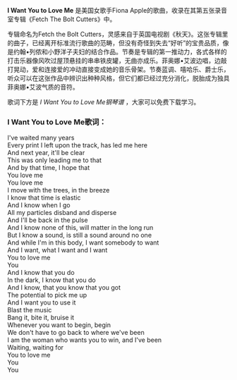 

**I Want You to Love Me** 是美国女歌手Fiona Apple的歌曲，收录在其第五张录音室专辑《Fetch The Bolt
Cutters》中。

专辑命名为Fetch the Bolt
Cutters，灵感来自于英国电视剧《秋天》。这张专辑里的曲子，已经离开标准流行歌曲的范畴，但没有奇怪到失去“好听”的宝贵品质，像是约翰•列侬和小野洋子夫妇的结合作品。节奏是专辑的第一推动力，各式各样的打击乐器像风吹过屋顶悬挂的串串铁皮罐，无曲亦成乐。菲奥娜•艾波边唱，边敲打晃动，爱和连接爱的冲动直接变成她的音乐骨架。节奏蓝调、嘻哈乐、爵士乐，听众可以在这张作品中辨识出种种风格，但它们都已经过充分消化，脱胎成为独具菲奥娜•艾波气质的音符。

歌词下方是 _I Want You to Love Me钢琴谱_ ，大家可以免费下载学习。

### I Want You to Love Me歌词：

I've waited many years  
Every print I left upon the track, has led me here  
And next year, it'll be clear  
This was only leading me to that  
And by that time, I hope that  
You love me  
You love me  
I move with the trees, in the breeze  
I know that time is elastic  
And I know when I go  
All my particles disband and disperse  
And I'll be back in the pulse  
And I know none of this, will matter in the long run  
But I know a sound, is still a sound around no one  
And while I'm in this body, I want somebody to want  
And I want, what I want and I want  
You to love me  
You  
And I know that you do  
In the dark, I know that you do  
And I know, that you know that you got  
The potential to pick me up  
And I want you to use it  
Blast the music  
Bang it, bite it, bruise it  
Whenever you want to begin, begin  
We don't have to go back to where we've been  
I am the woman who wants you to win, and I've been  
Waiting, waiting for  
You to love me  
You  
You

